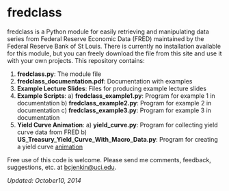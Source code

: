 fredclass
=========

fredclass is a Python module for easily retrieving and manipulating data series from Federal Reserve Economic Data (FRED) maintained by the Federal Reserve Bank of St Louis. There is currently no installation available for this module, but you can freely download the file from this site and use it with your own projects. This repository contains:

  1. **fredclass.py**: The module file
  2. **fredclass_documentation.pdf**: Documentation with examples
  3. **Example Lecture Slides**: Files for producing example lecture slides
  4. **Example Scripts**:
    a) **fredclass_example1.py**: Program for example 1 in documentation
    b) **fredclass_example2.py**: Program for example 2 in documentation
    c) **fredclass_example3.py**: Program for example 3 in documentation
  5. **Yield Curve Animation**:
    a) **yield_curve.py**: Program for collecting yield curve data from FRED
    b) **US_Treasury_Yield_Curve_With_Macro_Data.py**: Program for creating a yield curve [animation](http://youtu.be/34bIQGrndao)
  
Free use of this code is welcome. Please send me comments, feedback, suggestions, etc. at [bcjenkin@uci.edu](mailto:bcjenkin@uci.edu).

_Updated: October10, 2014_

